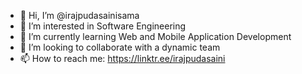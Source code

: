 - 👋 Hi, I’m @irajpudasainisama
- 👀 I’m interested in Software Engineering
- 🌱 I’m currently learning Web and Mobile Application Development
- 💞️ I’m looking to collaborate with a dynamic team
- 📫 How to reach me: https://linktr.ee/irajpudasaini

<!---
irajpudasainisama/irajpudasainisama is a ✨ special ✨ repository because its `README.md` (this file) appears on your GitHub profile.
You can click the Preview link to take a look at your changes.
--->

